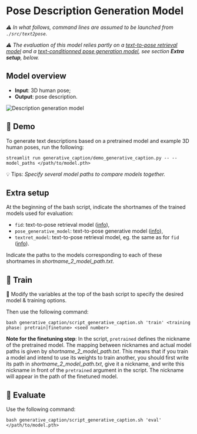 # Pose Description Generation Model

_:warning: In what follows, command lines are assumed to be launched from `./src/text2pose`._

_:warning: The evaluation of this model relies partly on a [text-to-pose retrieval model](../retrieval/README.md) and a [text-conditionned pose generation model](../generative/README.md), see section **Extra setup**, below._

## Model overview

* **Input**: 3D human pose;
* **Output**: pose description.

![Description generation model](../../../images/caption_generation_model.png)

## :crystal_ball: Demo

To generate text descriptions based on a pretrained model and example 3D human poses, run the following:

```
streamlit run generative_caption/demo_generative_caption.py -- --model_paths </path/to/model.pth>
```

:bulb: Tips: _Specify several model paths to compare models together._

## Extra setup

At the beginning of the bash script, indicate the shortnames of the trained models used for evaluation:
* `fid`: text-to-pose retrieval model ([info](../retrieval/README.md)),
* `pose_generative_model`: text-to-pose generative model ([info](../generative/README.md)),
* `textret_model`: text-to-pose retrieval model, eg. the same as for `fid` ([info](../retrieval/README.md)).

Indicate the paths to the models corresponding to each of these shortnames in *shortname_2_model_path.txt*.

## :bullettrain_front: Train

:memo: Modify the variables at the top of the bash script to specify the desired model & training options.

Then use the following command:
```
bash generative_caption/script_generative_caption.sh 'train' <training phase: pretrain|finetune> <seed number>
```

**Note for the finetuning step**: In the script, `pretrained` defines the nickname of the pretrained model. The mapping between nicknames and actual model paths is given by *shortname_2_model_path.txt*. This means that if you train a model and intend to use its weights to train another, you should first write its path in *shortname_2_model_path.txt*, give it a nickname, and write this nickname in front of the `pretrained` argument in the script. The nickname will appear in the path of the finetuned model.

## :dart: Evaluate

Use the following command:
```
bash generative_caption/script_generative_caption.sh 'eval'  </path/to/model.pth>
```
